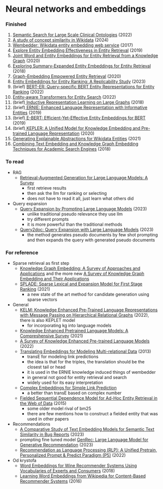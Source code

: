 # Neural networks and embeddings

### Finished

1. [Semantic Search for Large Scale Clinical Ontologies](https://arxiv.org/abs/2201.00118) (2022)
2. [A study of concept similarity in Wikidata](https://content.iospress.com/articles/semantic-web/sw233520) (2024)
3. [Wembedder: Wikidata entity embedding web service](https://arxiv.org/abs/1710.04099) (2017)
4. [Explore Entity Embedding Effectiveness in Entity Retrieval](https://link.springer.com/chapter/10.1007/978-3-030-32381-3_9) (2019)
5. [Joint Word and Entity Embeddings for Entity Retrieval from a Knowledge Graph](https://link.springer.com/chapter/10.1007/978-3-030-45439-5_10) (2020)
6. [Exploring Summary-Expanded Entity Embeddings for Entity Retrieval](https://ceur-ws.org/Vol-2482/paper7.pdf) (2018)
7. [Graph-Embedding Empowered Entity Retrieval](https://arxiv.org/abs/2005.02843) (2020)
8. [Entity Embeddings for Entity Ranking: A Replicability Study](https://link.springer.com/chapter/10.1007/978-3-031-28241-6_8) (2023)
9. (brief) [BERT-ER: Query-specific BERT Entity Representations for Entity Ranking](https://www.semanticscholar.org/paper/BERT-ER%3A-Query-specific-BERT-Entity-Representations-Chatterjee-Dietz/95786e847d7d73911f3718cf59408ad9a9d5beb8) (2022)
10. [Entity-aware Transformers for Entity Search](https://arxiv.org/abs/2205.00820) (2022)
11. (brief)[ Inductive Representation Learning on Large Graphs](https://arxiv.org/abs/1706.02216) (2018)
12. (brief)[ ERNIE: Enhanced Language Representation with Informative Entities](https://arxiv.org/abs/1905.07129) (2019)
13. (brief)[ E-BERT: Efficient-Yet-Effective Entity Embeddings for BERT](https://arxiv.org/abs/1911.03681) (2019)
14. (brief)[ KEPLER: A Unified Model for Knowledge Embedding and Pre-trained Language Representation](https://arxiv.org/abs/1911.06136) (2020)
15. [Generating Explainable Abstractions for Wikidata Entities](https://wikidataworkshop.github.io/2022/papers/Wikidata_Workshop_2022_paper_8269.pdf) (2021)
16. [Combining Text Embedding and Knowledge Graph Embedding Techniques for Academic Search Engines](https://ceur-ws.org/Vol-2241/paper-08.pdf) (2018)

### To read

- RAG
  - [Retrieval-Augmented Generation for Large Language Models: A Survey](https://arxiv.org/abs/2312.10997)
    - first retrieve results
    - then ask the llm for ranking or selecting
    - does not have to read it all, just learn what others did
- Query expansion
  - [Query Expansion by Prompting Large Language Models](https://arxiv.org/abs/2305.03653) (2023)
    - unlike traditional pseudo relevance they use llm
    - try different prompts
    - it is more powerful than the traditional methods
  - [Query2doc: Query Expansion with Large Language Models](https://arxiv.org/abs/2303.07678) (2023)
    - the method generates pseudo documents by few shot prompting and then expands the query with generated pseudo documents

### For reference

- Sparse retrieval as first step
  - [Knowledge Graph Embedding: A Survey of Approaches and Applications](https://ieeexplore.ieee.org/document/8047276) and the more new [A Survey of Knowledge Graph Embedding and Their Applications](https://arxiv.org/abs/2107.07842)
  - [SPLADE: Sparse Lexical and Expansion Model for First Stage Ranking](https://arxiv.org/abs/2107.05720) (2021)
    - a new state of the art method for candidate generation using sparse vectors
- General
  -  [KELM: Knowledge Enhanced Pre-Trained Language Representations with Message Passing on Hierarchical Relational Graphs](https://arxiv.org/abs/2109.04223) (2022), there is also KEPLET model
     -  for incorporating kg into language models
  - [Knowledge Enhanced Pretrained Language Models: A Compreshensive Survey](https://www.semanticscholar.org/paper/Knowledge-Enhanced-Pretrained-Language-Models%3A-A-Wei-Wang/290867638c5ca520de5c48aa4336f196d426c226) (2021)
  - [A Survey of Knowledge Enhanced Pre-trained Language Models](https://arxiv.org/abs/2211.05994) (2022)
  - [Translating Embeddings for Modeling Multi-relational Data](https://www.semanticscholar.org/paper/Translating-Embeddings-for-Modeling-Data-Bordes-Usunier/2582ab7c70c9e7fcb84545944eba8f3a7f253248) (2013)
    - transE for modeling link predictions
    - the idea is that for the triples, the translation should be the closest tail or head
    - it is used in the ERNIE knowledge induced things of wembedder
    - in general not good for entity retrieval and search
    - widely used for its easy interpretation
  - [Complex Embeddings for Simple Link Prediction](https://www.semanticscholar.org/paper/Complex-Embeddings-for-Simple-Link-Prediction-Trouillon-Welbl/2218e2e1df2c3adfb70e0def2e326a39928aacfc)
    - a better than transE based on complex number
  - [Fielded Sequential Dependence Model for Ad-Hoc Entity Retrieval in the Web of Data](https://www.semanticscholar.org/paper/Fielded-Sequential-Dependence-Model-for-Ad-Hoc-in-Zhiltsov-Kotov/607a834558b16c318be9c735bea048ae6638841d) (2015)
    - some older model rival of bm25
    - there are few mentions how to construct a fielded entity that was used in other papers
- Recommendations
  - [A Comparative Study of Text Embedding Models for Semantic Text Similarity in Bug Reports](https://arxiv.org/abs/2308.09193) (2023)
  - prompting fine tuned model [GenRec: Large Language Model for Generative Recommendation](https://arxiv.org/abs/2307.00457) (2023)
  - [Recommendation as Language Processing (RLP): A Unified Pretrain, Personalized Prompt & Predict Paradigm (P5)](https://arxiv.org/pdf/2203.13366.pdf) (2022)
- Od krystofa
  - [Word Embeddings for Wine Recommender Systems Using Vocabularies of Experts and Consumers](https://www.ronpub.com/ojwt/OJWT_2018v5i1n04_Cruz.html) (2018)
  - [Learning Word Embeddings from Wikipedia for Content-Based Recommender Systems](https://link.springer.com/chapter/10.1007/978-3-319-30671-1_60) (2016)
